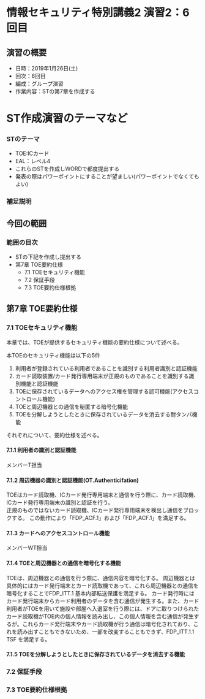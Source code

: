 # 情報セキュリティ特別講義2 演習2：6回目
## 演習の概要
- 日時：2019年1月26日(土)
- 回次：6回目
- 編成：グループ演習
- 作業内容：STの第7章を作成する

# ST作成演習のテーマなど
### STのテーマ
- TOE:ICカード
- EAL：レベル4
- これらのSTを作成しWORDで都度提出する
- 発表の際はパワーポイントにすることが望ましい(パワーポイントでなくてもよい)

### 補足説明

## 今回の範囲
### 範囲の目次
- STの下記を作成し提出する
- 第7章 TOE要約仕様
  - 7.1 TOEセキュリティ機能
  - 7.2 保証手段
  - 7.3 TOE要約仕様根拠

## 第7章 TOE要約仕様
### 7.1 TOEセキュリティ機能
本章では、TOEが提供するセキュリティ機能の要約仕様について述べる。

本TOEのセキュリティ機能は以下の5件

1. 利用者が登録されている利用者であることを識別する利用者識別と認証機能
1. カード読取装置/カード発行専用端末が正規のものであることを識別する識別機能と認証機能
1. TOEに保存されているデータへのアクセス権を管理する認可機能(アクセスコントロール機能)
1. TOEと周辺機器との通信を秘匿する暗号化機能
1. TOEを分解しようとしたときに保存されているデータを消去する耐タンパ機能

それぞれについて、要約仕様を述べる。

#### 7.1.1 利用者の識別と認証機能
メンバーT担当

#### 7.1.2 周辺機器の識別と認証機能(OT.Authenticifation)
TOEはカード読取機、ICカード発行専用端末と通信を行う際に、カード読取機、ICカード発行専用端末の識別と認証を行う。  
正規のものではないカード読取機、ICカード発行専用端末を検出し通信をブロックする。
この動作により「FDP_ACF.1」および「FDP_ACF.1」を満足する。

#### 7.1.3 カードへのアクセスコントロール機能
メンバーWT担当

#### 7.1.4 TOEと周辺機器との通信を暗号化する機能
TOEは、周辺機器との通信を行う際に、通信内容を暗号化する。
周辺機器とは具体的にはカード発行端末とカード読取機であって、これら周辺機器との通信を暗号化することでFDP_ITT.1 基本内部転送保護を満足する。
カード発行時にはカード発行端末からカード利用者のデータを含む通信が発生する。また、カード利用者がTOEを用いて施設や部屋へ入退室を行う際には、ドアに取りつけられたカード読取機がTOE内の個人情報を読み出し、この個人情報を含む通信が発生するが。これらカード発行端末やカード読取機が行う通信は暗号化されており、これを読み出すこともできないため、一部を改変することもできず、FDP_ITT.1.1 TSF を満足する。

#### 7.1.5 TOEを分解しようとしたときに保存されているデータを消去する機能


### 7.2 保証手段
### 7.3 TOE要約仕様根拠

